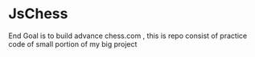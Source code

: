 # JsChess
End Goal is to build advance chess.com , this is repo consist of practice code of small portion of my big project
